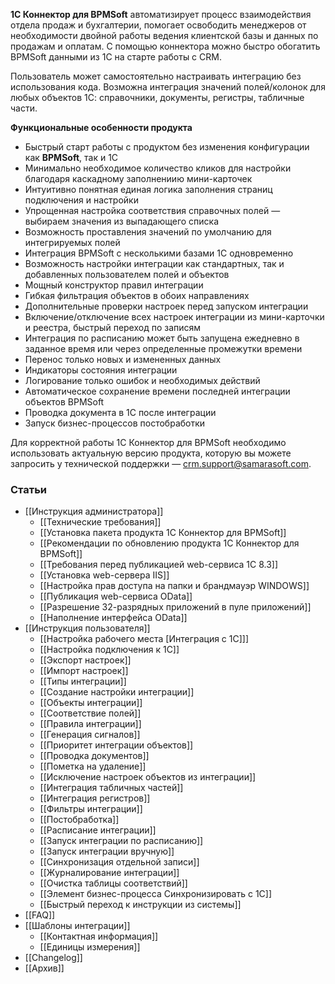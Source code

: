 **1С Коннектор для BPMSoft** автоматизирует процесс взаимодействия отдела продаж и бухгалтерии, помогает освободить менеджеров от необходимости двойной работы ведения клиентской базы и данных по продажам и оплатам. С помощью коннектора можно быстро обогатить BPMSoft данными из 1С на старте работы с CRM.

Пользователь может самостоятельно настраивать интеграцию без использования кода. Возможна интеграция значений полей/колонок для любых объектов 1С: справочники, документы, регистры, табличные части.

**Функциональные особенности продукта**

- Быстрый старт работы с продуктом без изменения конфигурации как **BPMSoft**, так и 1С
- Минимально необходимое количество кликов для настройки благодаря каскадному заполнениию мини-карточек
- Интуитивно понятная единая логика заполнения страниц подключения и настройки
- Упрощенная настройка соответствия справочных полей — выбираем значения из выпадающего списка
- Возможность проставления значений по умолчанию для интегрируемых полей
- Интеграция BPMSoft с несколькими базами 1С одновременно
- Возможность настройки интеграции как стандартных, так и добавленных пользователем полей и объектов
- Мощный конструктор правил интеграции
- Гибкая фильтрация объектов в обоих направлениях
- Дополнительные проверки настроек перед запуском интеграции
- Включение/отключение всех настроек интеграции из мини-карточки и реестра, быстрый переход по записям
- Интеграция по расписанию может быть запущена ежедневно в заданное время или через определенные промежутки времени
- Перенос только новых и измененных данных
- Индикаторы состояния интеграции
- Логирование только ошибок и необходимых действий
- Автоматическое сохранение времени последней интеграции объектов BPMSoft
- Проводка документа в 1С после интеграции
- Запуск бизнес-процессов постобработки

Для корректной работы 1С Коннектор для BPMSoft необходимо использовать актуальную версию продукта, которую вы можете запросить у технической поддержки — crm.support@samarasoft.com.

### Статьи

- [[Инструкция администратора]]
    - [[Технические требования]]
    - [[Установка пакета продукта 1С Коннектор для BPMSoft]]
    - [[Рекомендации по обновлению продукта 1С Коннектор для BPMSoft]]
    - [[Требования перед публикацией web-сервиса 1С 8.3]]
    - [[Установка web-сервера IIS]]
    - [[Настройка прав доступа на папки и брандмауэр WINDOWS]]
    - [[Публикация web-сервиса OData]]
    - [[Разрешение 32-разрядных приложений в пуле приложений]]
    - [[Наполнение интерфейса OData]]
- [[Инструкция пользователя]]
    - [[Настройка рабочего места [Интеграция с 1С]]]
    - [[Настройка подключения к 1С]]
    - [[Экспорт настроек]]
    - [[Импорт настроек]]
    - [[Типы интеграции]]
    - [[Создание настройки интеграции]]
    - [[Объекты интеграции]]
    - [[Соответствие полей]]
    - [[Правила интеграции]]
    - [[Генерация сигналов]]
    - [[Приоритет интеграции объектов]]
    - [[Проводка документов]]
    - [[Пометка на удаление]]
    - [[Исключение настроек объектов из интеграции]]
    - [[Интеграция табличных частей]]
    - [[Интеграция регистров]]
    - [[Фильтры интеграции]]
    - [[Постобработка]]
    - [[Расписание интеграции]]
    - [[Запуск интеграции по расписанию]]
    - [[Запуск интеграции вручную]]
    - [[Синхронизация отдельной записи]]
    - [[Журналирование интеграции]]
    - [[Очистка таблицы соответствий]]
    - [[Элемент бизнес-процесса Синхронизировать с 1С]]
    - [[Быстрый переход к инструкции из системы]]
- [[FAQ]]
- [[Шаблоны интеграции]]
    - [[Контактная информация]]
    - [[Единицы измерения]]
- [[Changelog]]
- [[Архив]]